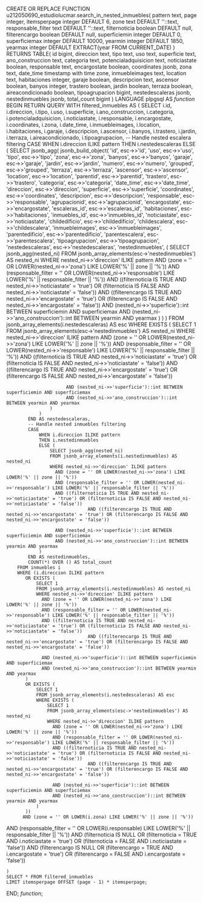 CREATE OR REPLACE FUNCTION u212050690_estudiolucmar.search_in_nested_inmuebles(
    pattern text, 
    page integer, 
    itemsperpage integer DEFAULT 6, 
    zone text DEFAULT ''::text, 
    responsable_filter text DEFAULT ''::text, 
    filternoticia boolean DEFAULT null, 
    filterencargo boolean DEFAULT null, 
    superficiemin integer DEFAULT 0, 
    superficiemax integer DEFAULT 10000, 
    yearmin integer DEFAULT 1850, 
    yearmax integer DEFAULT EXTRACT(year FROM CURRENT_DATE)
) 
RETURNS TABLE(
    id bigint, 
    direccion text, 
    tipo text, 
    uso text, 
    superficie text, 
    ano_construccion text, 
    categoria text, 
    potencialadquisicion text, 
    noticiastate boolean, 
    responsable text, 
    encargostate boolean, 
    coordinates jsonb, 
    zona text, 
    date_time timestamp with time zone, 
    inmuebleimages text, 
    location text, 
    habitaciones integer, 
    garaje boolean, 
    descripcion text, 
    ascensor boolean, 
    banyos integer, 
    trastero boolean, 
    jardin boolean, 
    terraza boolean, 
    aireacondicionado boolean, 
    tipoagrupacion bigint, 
    nestedescaleras jsonb, 
    nestedinmuebles jsonb, 
    total_count bigint
)
LANGUAGE plpgsql
AS $function$
BEGIN
    RETURN QUERY
    WITH filtered_inmuebles AS (
        SELECT
            i.id,
            i.direccion,
            i.tipo,
            i.uso,
            i.superficie,
            i.ano_construccion,
            i.categoria,
            i.potencialadquisicion,
            i.noticiastate,
            i.responsable,
            i.encargostate,
            i.coordinates,
            i.zona,
            i.date_time,
            i.inmuebleimages,
            i.location,
            i.habitaciones,
            i.garaje,
            i.descripcion,
            i.ascensor,
            i.banyos,
            i.trastero,
            i.jardin,
            i.terraza,
            i.aireacondicionado,
            i.tipoagrupacion,
            -- Handle nested escalera filtering
            CASE
                WHEN i.direccion ILIKE pattern 
                THEN i.nestedescaleras
                ELSE (
                    SELECT jsonb_agg(
                        jsonb_build_object(
                            'id', esc->>'id',
                            'uso', esc->>'uso',
                            'tipo', esc->>'tipo',
                            'zona', esc->>'zona',
                            'banyos', esc->>'banyos',
                            'garaje', esc->>'garaje',
                            'jardin', esc->>'jardin',
                            'numero', esc->>'numero',
                            'grouped', esc->>'grouped',
                            'terraza', esc->>'terraza',
                            'ascensor', esc->>'ascensor',
                            'location', esc->>'location',
                            'parentid', esc->>'parentid',
                            'trastero', esc->>'trastero',
                            'categoria', esc->>'categoria',
                            'date_time', esc->>'date_time',
                            'direccion', esc->>'direccion',
                            'superficie', esc->>'superficie',
                            'coordinates', esc->>'coordinates',
                            'descripcion', esc->>'descripcion',
                            'responsable', esc->>'responsable',
                            'agrupacionid', esc->>'agrupacionid',
                            'encargostate', esc->>'encargostate',
                            'escaleras_id', esc->>'escaleras_id',
                            'habitaciones', esc->>'habitaciones',
                            'inmuebles_id', esc->>'inmuebles_id',
                            'noticiastate', esc->>'noticiastate',
                            'childedificio', esc->>'childedificio',
                            'childescalera', esc->>'childescalera',
                            'inmuebleimages', esc->>'inmuebleimages',
                            'parentedificio', esc->>'parentedificio',
                            'parentescalera', esc->>'parentescalera',
                            'tipoagrupacion', esc->>'tipoagrupacion',
                            'nestedescaleras', esc->>'nestedescaleras',
                            'nestedinmuebles', (
                                SELECT jsonb_agg(nested_ni)
                                FROM jsonb_array_elements(esc->'nestedinmuebles') AS nested_ni
                                WHERE nested_ni->>'direccion' ILIKE pattern
                                  AND (zone = '' OR LOWER(nested_ni->>'zona') LIKE LOWER('%' || zone || '%'))
                                  AND (responsable_filter = '' OR LOWER(nested_ni->>'responsable') LIKE LOWER('%' || responsable_filter || '%'))
                                  AND ((filternoticia IS TRUE AND nested_ni->>'noticiastate' = 'true') OR (filternoticia IS FALSE AND nested_ni->>'noticiastate' = 'false'))
                                  AND ((filterencargo IS TRUE AND nested_ni->>'encargostate' = 'true') OR (filterencargo IS FALSE AND nested_ni->>'encargostate' = 'false'))
                                  AND (nested_ni->>'superficie')::int BETWEEN superficiemin AND superficiemax
                                  AND (nested_ni->>'ano_construccion')::int BETWEEN yearmin AND yearmax
                            )
                        )
                    )
                    FROM jsonb_array_elements(i.nestedescaleras) AS esc
                    WHERE EXISTS (
                        SELECT 1
                        FROM jsonb_array_elements(esc->'nestedinmuebles') AS nested_ni
                        WHERE nested_ni->>'direccion' ILIKE pattern
                          AND (zone = '' OR LOWER(nested_ni->>'zona') LIKE LOWER('%' || zone || '%'))
                          AND (responsable_filter = '' OR LOWER(nested_ni->>'responsable') LIKE LOWER('%' || responsable_filter || '%'))
                          AND ((filternoticia IS TRUE AND nested_ni->>'noticiastate' = 'true') OR (filternoticia IS FALSE AND nested_ni->>'noticiastate' = 'false'))
                                  AND ((filterencargo IS TRUE AND nested_ni->>'encargostate' = 'true') OR (filterencargo IS FALSE AND nested_ni->>'encargostate' = 'false'))

                          AND (nested_ni->>'superficie')::int BETWEEN superficiemin AND superficiemax
                          AND (nested_ni->>'ano_construccion')::int BETWEEN yearmin AND yearmax
                    )
                )
            END AS nestedescaleras,
            -- Handle nested inmuebles filtering
            CASE
                WHEN i.direccion ILIKE pattern 
                THEN i.nestedinmuebles
                ELSE (
                    SELECT jsonb_agg(nested_ni)
                    FROM jsonb_array_elements(i.nestedinmuebles) AS nested_ni
                    WHERE nested_ni->>'direccion' ILIKE pattern
                      AND (zone = '' OR LOWER(nested_ni->>'zona') LIKE LOWER('%' || zone || '%'))
                      AND (responsable_filter = '' OR LOWER(nested_ni->>'responsable') LIKE LOWER('%' || responsable_filter || '%'))
                      AND ((filternoticia IS TRUE AND nested_ni->>'noticiastate' = 'true') OR (filternoticia IS FALSE AND nested_ni->>'noticiastate' = 'false'))
                                  AND ((filterencargo IS TRUE AND nested_ni->>'encargostate' = 'true') OR (filterencargo IS FALSE AND nested_ni->>'encargostate' = 'false'))

                      AND (nested_ni->>'superficie')::int BETWEEN superficiemin AND superficiemax
                      AND (nested_ni->>'ano_construccion')::int BETWEEN yearmin AND yearmax
                )
            END AS nestedinmuebles,
            COUNT(*) OVER () AS total_count
        FROM inmuebles i
        WHERE (i.direccion ILIKE pattern 
           OR EXISTS (
               SELECT 1
               FROM jsonb_array_elements(i.nestedinmuebles) AS nested_ni
               WHERE nested_ni->>'direccion' ILIKE pattern
                 AND (zone = '' OR LOWER(nested_ni->>'zona') LIKE LOWER('%' || zone || '%'))
                 AND (responsable_filter = '' OR LOWER(nested_ni->>'responsable') LIKE LOWER('%' || responsable_filter || '%'))
                 AND ((filternoticia IS TRUE AND nested_ni->>'noticiastate' = 'true') OR (filternoticia IS FALSE AND nested_ni->>'noticiastate' = 'false'))
                                  AND ((filterencargo IS TRUE AND nested_ni->>'encargostate' = 'true') OR (filterencargo IS FALSE AND nested_ni->>'encargostate' = 'false'))

                 AND (nested_ni->>'superficie')::int BETWEEN superficiemin AND superficiemax
                 AND (nested_ni->>'ano_construccion')::int BETWEEN yearmin AND yearmax
           )
           OR EXISTS (
               SELECT 1
               FROM jsonb_array_elements(i.nestedescaleras) AS esc
               WHERE EXISTS (
                   SELECT 1
                   FROM jsonb_array_elements(esc->'nestedinmuebles') AS nested_ni
                   WHERE nested_ni->>'direccion' ILIKE pattern
                     AND (zone = '' OR LOWER(nested_ni->>'zona') LIKE LOWER('%' || zone || '%'))
                     AND (responsable_filter = '' OR LOWER(nested_ni->>'responsable') LIKE LOWER('%' || responsable_filter || '%'))
                     AND ((filternoticia IS TRUE AND nested_ni->>'noticiastate' = 'true') OR (filternoticia IS FALSE AND nested_ni->>'noticiastate' = 'false'))
                                  AND ((filterencargo IS TRUE AND nested_ni->>'encargostate' = 'true') OR (filterencargo IS FALSE AND nested_ni->>'encargostate' = 'false'))

                     AND (nested_ni->>'superficie')::int BETWEEN superficiemin AND superficiemax
                     AND (nested_ni->>'ano_construccion')::int BETWEEN yearmin AND yearmax
               )
           ))
          AND (zone = '' OR LOWER(i.zona) LIKE LOWER('%' || zone || '%'))
AND (responsable_filter = '' OR LOWER(i.responsable) LIKE LOWER('%' || responsable_filter || '%'))
AND (filternoticia IS NULL OR (filternoticia = TRUE AND i.noticiastate = 'true') OR (filternoticia = FALSE AND i.noticiastate = 'false'))
AND (filterencargo IS NULL OR (filterencargo = TRUE AND i.encargostate = 'true') OR (filterencargo = FALSE AND i.encargostate = 'false'))


    )
    SELECT * FROM filtered_inmuebles
    LIMIT itemsperpage OFFSET (page - 1) * itemsperpage;
END;
$function$;